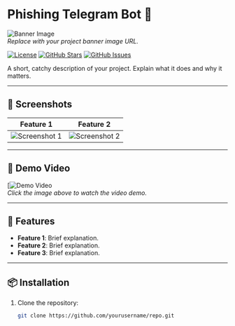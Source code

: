 
# Phishing Telegram Bot 🚀

![Banner Image](https://i.postimg.cc/gk03sZ8q/photo-collage-png.png)  
*Replace with your project banner image URL.*

[![License](https://img.shields.io/badge/License-MIT-blue.svg)](https://opensource.org/licenses/MIT)
[![GitHub Stars](https://img.shields.io/github/stars/yourusername/repo.svg)](https://github.com/yourusername/repo/stargazers)
[![GitHub Issues](https://img.shields.io/github/issues/yourusername/repo.svg)](https://github.com/yourusername/repo/issues)

A short, catchy description of your project. Explain what it does and why it matters.

---

## 📸 **Screenshots**

| Feature 1 | Feature 2 |
|-----------|-----------|
| ![Screenshot 1](https://i.postimg.cc/hjr7bDG5/Screenshot-2025-02-16-151410.png) | ![Screenshot 2](https://i.postimg.cc/Kcp1Zs3B/Screenshot-2025-01-24-153505.png) |

---

## 🎥 **Demo Video**

[![Demo Video](https://imagekit.io/tools/asset-public-link?detail=%7B%22name%22%3A%22Screen%20Recording%202025-02-16%20132904.mp4%22%2C%22type%22%3A%22video%2Fmp4%22%2C%22signedurl_expire%22%3A%222028-02-16T09%3A51%3A23.156Z%22%2C%22signedUrl%22%3A%22https%3A%2F%2Fmedia-hosting.imagekit.io%2F%2Ffc2a368b25cd4998%2FScreen%2520Recording%25202025-02-16%2520132904.mp4%3FExpires%3D1834307483%26Key-Pair-Id%3DK2ZIVPTIP2VGHC%26Signature%3DEIvj0vlP~r3c33AKsl9qaf16PCMMSLyjhjE~w8Jy0gSMx8HkmcmzJ9joNb-Hyapv4Gcvj-exRbckbMIB7XhoB-QtjPfaMpvt9OW~CroedUHWIvyVvYYoIAoHoSD813MZS6BsMLs7VrNJZS9bbjYIfw8cvUhgOyyZ6uSPKy3Z6zgIpkiz9ntbPe67Rt9V5yZ8zx6-IoJ9E5~m7tyKMUg4~XFXnFfsvOSN6ch~fqTHTBrFdRPvQf4EL~YBGA0rhkkIW9MdI6O7pCmJKE2LzGWpy1ZaDPTLXRiJTQewyHiWpw0ahTREdLRfbi99gqNAHiUUfmLqbf71Wq6RDlraTSwCfA__%22%7D)  
*Click the image above to watch the video demo.*

---

## 🚀 **Features**

- **Feature 1**: Brief explanation.
- **Feature 2**: Brief explanation.
- **Feature 3**: Brief explanation.

---

## 📦 **Installation**

1. Clone the repository:
   ```bash
   git clone https://github.com/yourusername/repo.git
